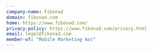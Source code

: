 ```yaml
---
company-name: Fibonad
domain: fibonad.com
home: https://www.fibonad.com/
privacy-policy: https://www.fibonad.com/privacy.html
email: legal@fibonad.com
member-of: "Mobile Marketing Asc"
---
```




